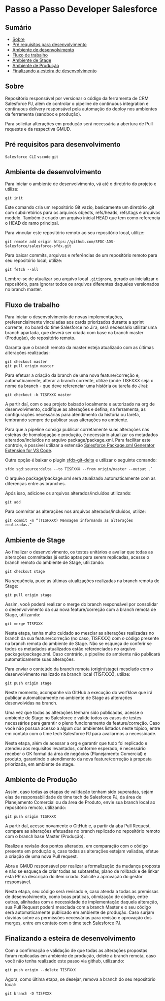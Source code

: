 # Passo a Passo Developer Salesforce

## Sumário

- [Sobre](#Sobre)
- [Pré requisitos para desenvolvimento](#Pré-requisitos-para-desenvolvimento)
- [Ambiente de desenvolvimento](#Ambiente-de-desenvolvimento)
- [Fluxo de trabalho](#Fluxo-de-trabalho)
- [Ambiente de Stage](#Ambiente-de-Stage)
- [Ambiente de Produção](#Ambiente-de-Produção)
- [Finalizando a esteira de desenvolvimento](#Finalizando-a-esteira-de-desenvolvimento)

## Sobre

Repositório responsável por versionar o código da ferramenta de CRM Salesforce PJ, além de controlar o pipeline de continuous integration e continuous delivery responsável pela automação do deploy nos ambientes da ferramenta (sandbox e produção).

Para solicitar alterações em produção será necessária a abertura de Pull requests e da respectiva GMUD.

## Pré requisitos para desenvolvimento

`Salesforce CLI`
`vscode`
`git`

## Ambiente de desenvolvimento

Para iniciar o ambiente de desenvolvimento, vá até o diretório do projeto e utilize:

```
git init
```

Este comando cria um repositório Git vazio, basicamente um diretório .git com subdiretórios para os arquivos objects, refs/heads, refs/tags e arquivos modelo. Também é criado um arquivo inicial HEAD que tem como referencia o HEAD do ramo principal.


Para vincular este repositório remoto ao seu repositório local, utilize:

```
git remote add origin https://github.com/SFDC-ADS-Salesforce/salesforce-sfdx.git
```

Para baixar commits, arquivos e referências de um repositório remoto para seu repositório local, utilize:

```
git fetch --all
```

Lembre-se de atualizar seu arquivo local `.gitignore`, gerado ao inicializar o repositório, para ignorar todos os arquivos diferentes daqueles versionados no branch master.

## Fluxo de trabalho

Para iniciar o desenvolvimento de novas implementações, preferencialmente vinculadas aos cards priorizados durante a sprint corrente, no board do time Salesforce no Jira, será necessário utilizar uma branch apartada, que deverá ser criada com base na branch master (Produção), do repositório remoto. 

Garanta que o branch remoto da master esteja atualizado com as últimas alterações realizadas:

```
git checkout master
git pull origin master
```

Para efetuar a criação da branch de uma nova feature/correção e, automaticamente, alterar a branch corrente, utilize (onde TISFXXX seja o nome da branch - que deve referenciar uma história ou tarefa do Jira):
```
git checkout -b TISFXXX master
```

A partir daí, com o seu projeto baixado localmente e autorizado na org de desenvolvimento, codifique as alterações e defina, na ferramenta, as configurações necessárias para atendimento da história ou tarefa, lembrando sempre de publicar suas alterações no ambiente.

Para que a pipeline consiga publicar corretamente suas alterações nas esteiras de homologação e produção, é necessário atualizar os metadados alterados/incluídos no arquivo package/package.xml. Para facilitar este controle, é possível utilizar a extensão [Salesforce Package.xml Generator Extension for VS Code](https://marketplace.visualstudio.com/items?itemName=VignaeshRamA.sfdx-package-xml-generator). 

Outra opção é baixar o plugin [sfdx-git-delta](https://github.com/scolladon/sfdx-git-delta) e utilizar o seguinte comando:

 ```
sfdx sgd:source:delta --to TISFXXX --from origin/master --output .`
 ```

O arquivo package/package.xml será atualizado automaticamente com as diferenças entre as branches.

Após isso, adicione os arquivos alterados/incluídos utilizando:
```
git add
```

Para commitar as alterações nos arquivos alterados/incluídos, utilize:
```
git commit -m “(TISFXXX) Mensagem informando as alterações realizadas.”
```

## Ambiente de Stage

Ao finalizar o desenvolvimento, os testes unitários e avaliar que todas as alterações commitadas já estão aptas para serem replicadas, acesse o branch remoto do ambiente de Stage, utilizando:
```
git checkout stage
```

Na sequência, puxe as últimas atualizações realizadas na branch remota de Stage:

```
git pull origin stage
```

Assim, você poderá realizar o merge do branch responsável por consolidar o desenvolvimento da sua nova feature/correção com a branch remota de Stage, utilizando:
```
git merge TISFXXX
```

Nesta etapa, tenha muito cuidado ao mesclar as alterações realizadas no branch da sua feature/correção (no caso, TISFXXX) com o código presente na branch remota do ambiente de Stage. Não se esqueça de conferir se todos os metadados atualizados estão referenciados no arquivo package/package.xml. Caso contrário, a pipeline do ambiente não publicará automaticamente suas alterações.

Para enviar o conteúdo da branch remota (origin/stage) mesclado com o desenvolvimento realizado na branch local (TISFXXX), utilize:
```
git push origin stage
```

Neste momento, acompanhe via GitHub a execução do worfklow que irá publicar automaticamente no ambiente de Stage as alterações desenvolvidas na branch.

Uma vez que todas as alterações tenham sido publicadas, acesse o ambiente de Stage no Salesforce e valide todos os casos de testes necessários para garantir o pleno funcionamento da feature/correção. Caso você não possua acesso a algum dos ambientes listados neste tópico, entre em contato com o time tech Salesforce PJ para avaliarmos a necessidade.

Nesta etapa, além de acessar a org e garantir que tudo foi replicado e atendeu aos requisitos levantados, conforme esperado, é necessário receber o OK formal da área de negócios (Planejamento Comercial) e produto, garantindo o atendimento da nova feature/correção à proposta priorizada, em ambiente de stage.

## Ambiente de Produção

Assim, caso todas as etapas de validação tenham sido superadas, sejam elas de responsabilidade do time tech de Salesforce PJ, da área de Planejamento Comercial ou da área de Produto, envie sua branch local ao repositório remoto, utilizando:
```
git push origin TISFXXX
```

A partir daí, acesse novamente o GitHub e, a partir da aba Pull Request, compare as alterações efetuadas no branch replicado no repositório remoto com o branch base Master (Produção).

Realize a revisão dos pontos alterados, em comparação com o código presente em produção e, caso todas as alterações estejam valiadas, efetue a criação de uma nova Pull request.

Abra a GMUD responsável por realizar a formalização da mudança proposta e não se esqueça de criar todas as subtarefas, plano de rollback e de linkar esta PR na descrição do item criado. Solicite a aprovação do gestor responsável.

Nesta etapa, seu código será revisado e, caso atenda a todas as premissas de desenvolvimento, como boas práticas, otimização de código, entre outras, alinhadas com a necessidade de implementação daquela alteração, sua Pull Request poderá mesclada com a branch Master e o seu código será automaticamente publicado em ambiente de produção. Caso surjam dúvidas sobre as permissões necessárias para revisão e aprovação dos merges, entre em contato com o time tech Salesforce PJ.

## Finalizando a esteira de desenvolvimento

Com a confirmação e validação de que todas as alterações propostas foram replicadas em ambiente de produção, delete a branch remota, caso você não tenha realizado este passo via github, utilizando:
```
git push origin --delete TISFXXX
```

Agora, como última etapa, se desejar, remova a branch do seu repositório local:
```
git branch -D TISFXXX
```
